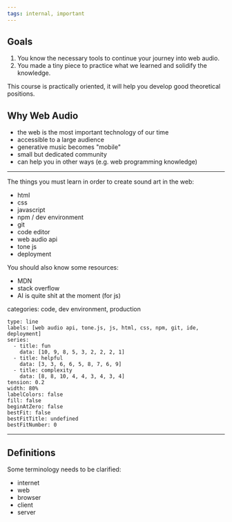 ```yaml
---
tags: internal, important
---
```


## Goals

1. You know the necessary tools to continue your journey into web audio.
2. You made a tiny piece to practice what we learned and solidify the knowledge.

This course is practically oriented, it will help you develop good theoretical positions.

## Why Web Audio

- the web is the most important technology of our time
- accessible to a large audience
- generative music becomes "mobile"
- small but dedicated community
- can help you in other ways (e.g. web programming knowledge)

----

The things you must learn in order to create sound art in the web:
- html
- css 
- javascript
- npm / dev environment
- git
- code editor
- web audio api
- tone js
- deployment

You should also know some resources:
- MDN
- stack overflow
- AI is quite shit at the moment (for js)

categories: code, dev environment, production

```chart
type: line
labels: [web audio api, tone.js, js, html, css, npm, git, ide, deployment]
series:
  - title: fun
    data: [10, 9, 8, 5, 3, 2, 2, 2, 1]
  - title: helpful
    data: [3, 3, 6, 6, 5, 8, 7, 6, 9]
  - title: complexity
    data: [8, 8, 10, 4, 4, 3, 4, 3, 4]
tension: 0.2
width: 80%
labelColors: false
fill: false
beginAtZero: false
bestFit: false
bestFitTitle: undefined
bestFitNumber: 0
```

----

## Definitions

Some terminology needs to be clarified:
- internet
- web
- browser
- client
- server
